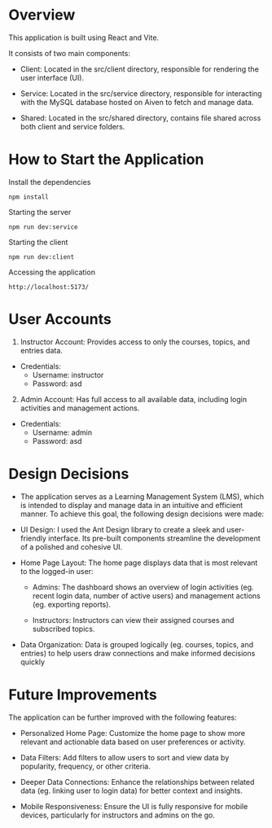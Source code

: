 # Overview

This application is built using React and Vite.

It consists of two main components:

- Client: Located in the src/client directory, responsible for rendering the user interface (UI).

- Service: Located in the src/service directory, responsible for interacting with the MySQL database hosted on Aiven to fetch and manage data.

- Shared: Located in the src/shared directory, contains file shared across both client and service folders.

# How to Start the Application

Install the dependencies

```
npm install
```

Starting the server

```
npm run dev:service
```

Starting the client

```
npm run dev:client
```

Accessing the application

```
http://localhost:5173/
```

# User Accounts

1. Instructor Account: Provides access to only the courses, topics, and entries data.

- Credentials:
  - Username: instructor
  - Password: asd

2. Admin Account: Has full access to all available data, including login activities and management actions.

- Credentials:
  - Username: admin
  - Password: asd

# Design Decisions

- The application serves as a Learning Management System (LMS), which is intended to display and manage data in an intuitive and efficient manner. To achieve this goal, the following design decisions were made:

- UI Design: I used the Ant Design library to create a sleek and user-friendly interface. Its pre-built components streamline the development of a polished and cohesive UI.

- Home Page Layout: The home page displays data that is most relevant to the logged-in user:

  - Admins: The dashboard shows an overview of login activities (eg. recent login data, number of active users) and management actions (eg. exporting reports).

  - Instructors: Instructors can view their assigned courses and subscribed topics.

- Data Organization: Data is grouped logically (eg. courses, topics, and entries) to help users draw connections and make informed decisions quickly

# Future Improvements

The application can be further improved with the following features:

- Personalized Home Page: Customize the home page to show more relevant and actionable data based on user preferences or activity.

- Data Filters: Add filters to allow users to sort and view data by popularity, frequency, or other criteria.

- Deeper Data Connections: Enhance the relationships between related data (eg. linking user to login data) for better context and insights.

- Mobile Responsiveness: Ensure the UI is fully responsive for mobile devices, particularly for instructors and admins on the go.
